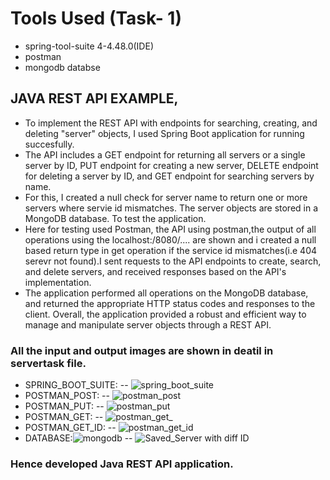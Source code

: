 # Tools Used (Task- 1)
- spring-tool-suite 4-4.48.0(IDE)
- postman
- mongodb databse
## JAVA REST API EXAMPLE, 
- To implement the REST API with endpoints for searching, creating, and deleting "server" objects, I used Spring Boot application for running succesfully.
- The API includes a GET endpoint for returning all servers or a single server by ID, PUT endpoint for creating a new server, DELETE endpoint for deleting a server by ID, and GET endpoint for searching servers by name.
- For this, I created a null check for server name to return one or more servers where servie id mismatches. The server objects are stored in a MongoDB database. To test the application.
- Here for testing used Postman, the API using postman,the output of all operations using the localhost:/8080/.... are shown and i created a null based return type in get operation if the service id mismatches(i.e 404 serevr not found).I sent requests to the API endpoints to create, search, and delete servers, and received responses based on the API's implementation.
- The application performed all operations on the MongoDB database, and returned the appropriate HTTP status codes and responses to the client. Overall, the application provided a robust and efficient way to manage and manipulate server objects through a REST API.
### All the input and output images are shown in deatil in servertask file.
- SPRING_BOOT_SUITE:
-- ![spring_boot_suite](https://user-images.githubusercontent.com/126280146/228462477-3c3b7667-bb26-4f6a-bd2a-5b46bd3a067f.png)
- POSTMAN_POST:
-- ![postman_post](https://user-images.githubusercontent.com/126280146/228462546-8894af44-b288-4814-8673-45afdf237053.png)
- POSTMAN_PUT:
-- ![postman_put](https://user-images.githubusercontent.com/126280146/228462618-202a2832-7305-4821-b78a-b1cb174351a4.png)
- POSTMAN_GET:
-- ![postman_get_](https://user-images.githubusercontent.com/126280146/228462699-e547219d-9152-4b4c-a9f4-dfa986049f4e.png)
- POSTMAN_GET_ID:
-- ![postman_get_id](https://user-images.githubusercontent.com/126280146/228462825-c8b2e69c-dfd9-469a-802c-fef182bd177d.png)
- DATABASE:![mongodb](https://user-images.githubusercontent.com/126280146/228462873-3b3e576d-da79-4a9e-8973-03835aaab107.png)
-- ![Saved_Server with diff ID](https://user-images.githubusercontent.com/126280146/228462915-c66c3f29-d6b2-4525-9107-7526e26b624c.png)
### Hence developed Java REST API application.
